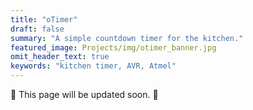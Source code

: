 ```yaml
---
title: "oTimer"
draft: false
summary: "A simple countdown timer for the kitchen."
featured_image: Projects/img/otimer_banner.jpg
omit_header_text: true
keywords: "kitchen timer, AVR, Atmel"
---
```


:construction: This page will be updated soon. :construction: